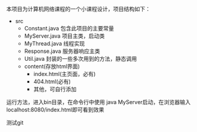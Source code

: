 本项目为计算机网络课程的一个小课程设计，项目结构如下：

- src
  - Constant.java    包含此项目的主要常量
  - MyServer.java    项目主类，启动类
  - MyThread.java   线程实现
  - Response.java    服务器响应主类
  - Util.java               封装的一些多次用到的方法，静态调用
  - content(存放html界面)
    - index.html(主页面，必有)
    - 404.html(必有)
    - 其他，可自行添加

运行方法，进入bin目录，在命令行中使用 java MyServer启动，在浏览器输入localhost:8080/index.html即可看到效果

测试git
